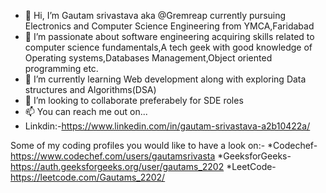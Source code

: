 - 👋 Hi, I’m Gautam srivastava aka @Gremreap currently pursuing Electronics and Computer Science Engineering from YMCA,Faridabad
- 👀 I’m passionate about software engineering acquiring skills related to computer science fundamentals,A tech geek with good knowledge of Operating systems,Databases Management,Object oriented programming etc.
- 🌱 I’m currently learning Web development along with exploring Data structures and Algorithms(DSA)
- 💞️ I’m looking to collaborate preferabely for SDE roles 
- 📫 You can reach me out on...
-  Linkdin:-https://www.linkedin.com/in/gautam-srivastava-a2b10422a/

Some of my coding profiles you would like to have a look on:-
*Codechef-https://www.codechef.com/users/gautamsrivasta
*GeeksforGeeks-https://auth.geeksforgeeks.org/user/gautams_2202
*LeetCode-https://leetcode.com/Gautams_2202/

